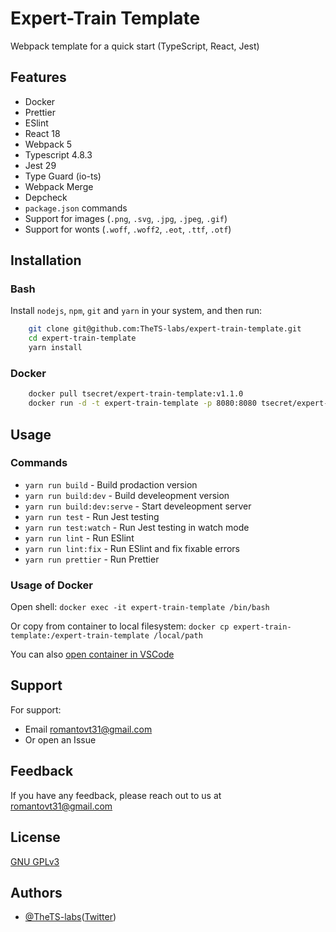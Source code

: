 
# Expert-Train Template

Webpack template for a quick start (TypeScript, React, Jest)

## Features

- Docker
- Prettier
- ESlint
- React 18
- Webpack 5
- Typescript 4.8.3
- Jest 29
- Type Guard (io-ts)
- Webpack Merge
- Depcheck
- `package.json` commands
- Support for images (`.png`, `.svg`, `.jpg`, `.jpeg`, `.gif`)
- Support for wonts (`.woff`, `.woff2`, `.eot`, `.ttf`, `.otf`)

## Installation

### Bash

Install `nodejs`, `npm`, `git` and `yarn` in your system, and then run:

```bash
    git clone git@github.com:TheTS-labs/expert-train-template.git
    cd expert-train-template
    yarn install
```

### Docker

```bash
    docker pull tsecret/expert-train-template:v1.1.0
    docker run -d -t expert-train-template -p 8080:8080 tsecret/expert-train-template:v1.1.0
```

## Usage

### Commands

- `yarn run build` - Build prodaction version
- `yarn run build:dev` - Build develeopment version
- `yarn run build:dev:serve` - Start develeopment server
- `yarn run test` - Run Jest testing
- `yarn run test:watch` - Run Jest testing in watch mode
- `yarn run lint` - Run ESlint
- `yarn run lint:fix` - Run ESlint and fix fixable errors
- `yarn run prettier` - Run Prettier

### Usage of Docker

Open shell: `docker exec -it expert-train-template /bin/bash`

Or copy from container to local filesystem: `docker cp expert-train-template:/expert-train-template /local/path`

You can also [open container in VSCode](https://code.visualstudio.com/docs/remote/containers)

## Support

For support:

- Email romantovt31@gmail.com
- Or open an Issue

## Feedback

If you have any feedback, please reach out to us at romantovt31@gmail.com

## License

[GNU GPLv3](https://choosealicense.com/licenses/gpl-3.0/)

## Authors

- [@TheTS-labs](https://www.github.com/TheTS-labs)([Twitter](https://twitter.com/__TheTS__))
